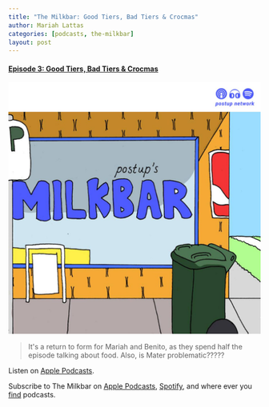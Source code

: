 ```yaml
---
title: "The Milkbar: Good Tiers, Bad Tiers & Crocmas"
author: Mariah Lattas
categories: [podcasts, the-milkbar]
layout: post
---
```


#### [Episode 3: Good Tiers, Bad Tiers & Crocmas](https://podcasts.apple.com/au/podcast/episode-3-good-tiers-bad-tiers-crocmas/id1478059008?i=1000450520556)

![The Milkbar Cover Art](/assets/images/the-milkbar.jpg)

> It's a return to form for Mariah and Benito, as they spend half the episode talking about food. Also, is Mater problematic?????

Listen on [Apple Podcasts](https://podcasts.apple.com/au/podcast/episode-3-good-tiers-bad-tiers-crocmas/id1478059008?i=10004505205569).

Subscribe to The Milkbar on [Apple Podcasts](https://podcasts.apple.com/au/podcast/the-milkbar/id1478059008), [Spotify](https://open.spotify.com/show/1jZ8UrvFnje63aQNC4fzo2), and where ever you [find](https://player.whooshkaa.com/shows/the-milkbar) podcasts. 